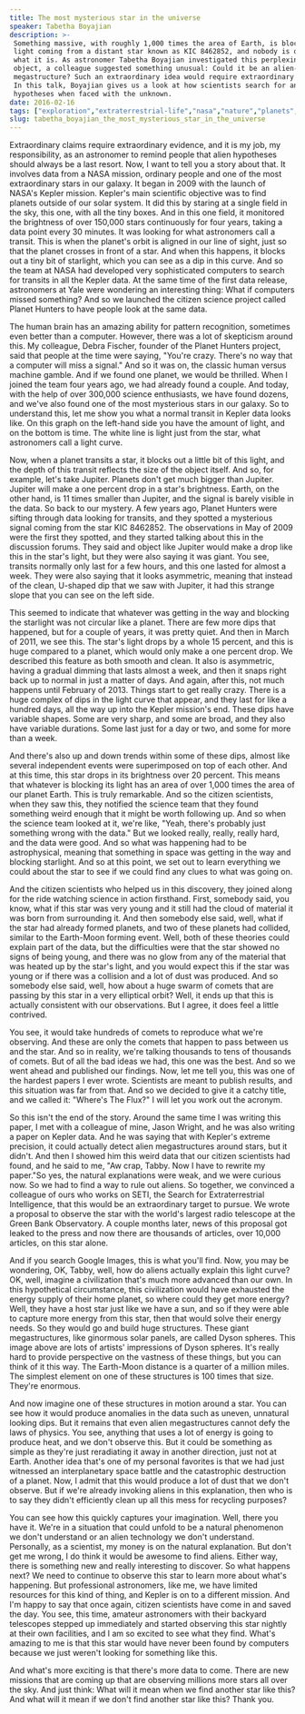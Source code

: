 ```yaml
---
title: The most mysterious star in the universe
speaker: Tabetha Boyajian
description: >-
 Something massive, with roughly 1,000 times the area of Earth, is blocking the
 light coming from a distant star known as KIC 8462852, and nobody is quite sure
 what it is. As astronomer Tabetha Boyajian investigated this perplexing celestial
 object, a colleague suggested something unusual: Could it be an alien-built
 megastructure? Such an extraordinary idea would require extraordinary evidence.
 In this talk, Boyajian gives us a look at how scientists search for and test
 hypotheses when faced with the unknown.
date: 2016-02-16
tags: ["exploration","extraterrestrial-life","nasa","nature","planets","astronomy","science","universe","technology","telescopes"]
slug: tabetha_boyajian_the_most_mysterious_star_in_the_universe
---
```


Extraordinary claims require extraordinary evidence, and it is my job, my responsibility,
as an astronomer to remind people that alien hypotheses should always be a last
resort. Now, I want to tell you a story about that. It involves data from a NASA mission,
ordinary people and one of the most extraordinary stars in our galaxy. It began in 2009
with the launch of NASA's Kepler mission. Kepler's main scientific objective was to find
planets outside of our solar system. It did this by staring at a single field in the sky,
this one, with all the tiny boxes. And in this one field, it monitored the brightness of
over 150,000 stars continuously for four years, taking a data point every 30 minutes. It
was looking for what astronomers call a transit. This is when the planet's orbit is
aligned in our line of sight, just so that the planet crosses in front of a star. And when
this happens, it blocks out a tiny bit of starlight, which you can see as a dip in this
curve. And so the team at NASA had developed very sophisticated computers to search for
transits in all the Kepler data. At the same time of the first data release, astronomers at
Yale were wondering an interesting thing: What if computers missed something? And so we
launched the citizen science project called Planet Hunters to have people look at the same
data.

The human brain has an amazing ability for pattern recognition, sometimes even better than
a computer. However, there was a lot of skepticism around this. My colleague, Debra
Fischer, founder of the Planet Hunters project, said that people at the time were saying,
"You're crazy. There's no way that a computer will miss a signal." And so it was on, the
classic human versus machine gamble. And if we found one planet, we would be thrilled.
When I joined the team four years ago, we had already found a couple. And today, with the
help of over 300,000 science enthusiasts, we have found dozens, and we've also found one
of the most mysterious stars in our galaxy. So to understand this, let me show you what a
normal transit in Kepler data looks like. On this graph on the left-hand side you have the
amount of light, and on the bottom is time. The white line is light just from the star,
what astronomers call a light curve.

Now, when a planet transits a star, it blocks out a little bit of this light, and the
depth of this transit reflects the size of the object itself. And so, for example, let's
take Jupiter. Planets don't get much bigger than Jupiter. Jupiter will make a one percent
drop in a star's brightness. Earth, on the other hand, is 11 times smaller than Jupiter,
and the signal is barely visible in the data. So back to our mystery. A few years ago,
Planet Hunters were sifting through data looking for transits, and they spotted a
mysterious signal coming from the star KIC 8462852. The observations in May of 2009 were
the first they spotted, and they started talking about this in the discussion forums. They
said and object like Jupiter would make a drop like this in the star's light, but they
were also saying it was giant. You see, transits normally only last for a few hours, and
this one lasted for almost a week. They were also saying that it looks asymmetric, meaning
that instead of the clean, U-shaped dip that we saw with Jupiter, it had this strange
slope that you can see on the left side.

This seemed to indicate that whatever was getting in the way and blocking the starlight
was not circular like a planet. There are few more dips that happened, but for a couple of
years, it was pretty quiet. And then in March of 2011, we see this. The star's light drops
by a whole 15 percent, and this is huge compared to a planet, which would only make a one
percent drop. We described this feature as both smooth and clean. It also is asymmetric,
having a gradual dimming that lasts almost a week, and then it snaps right back up to
normal in just a matter of days. And again, after this, not much happens until February of
2013. Things start to get really crazy. There is a huge complex of dips in the light curve
that appear, and they last for like a hundred days, all the way up into the Kepler
mission's end. These dips have variable shapes. Some are very sharp, and some are broad,
and they also have variable durations. Some last just for a day or two, and some for more
than a week.

And there's also up and down trends within some of these dips, almost like several
independent events were superimposed on top of each other. And at this time, this star
drops in its brightness over 20 percent. This means that whatever is blocking its light
has an area of over 1,000 times the area of our planet Earth. This is truly remarkable. And
so the citizen scientists, when they saw this, they notified the science team that they
found something weird enough that it might be worth following up. And so when the science
team looked at it, we're like, "Yeah, there's probably just something wrong with the
data." But we looked really, really, really hard, and the data were good. And so what was
happening had to be astrophysical, meaning that something in space was getting in the way
and blocking starlight. And so at this point, we set out to learn everything we could
about the star to see if we could find any clues to what was going on.

And the citizen scientists who helped us in this discovery, they joined along for the ride
watching science in action firsthand. First, somebody said, you know, what if this star was
very young and it still had the cloud of material it was born from surrounding it. And
then somebody else said, well, what if the star had already formed planets, and two of
these planets had collided, similar to the Earth-Moon forming event. Well, both of these
theories could explain part of the data, but the difficulties were that the star showed no
signs of being young, and there was no glow from any of the material that was heated up by
the star's light, and you would expect this if the star was young or if there was a
collision and a lot of dust was produced. And so somebody else said, well, how about a
huge swarm of comets that are passing by this star in a very elliptical orbit? Well, it
ends up that this is actually consistent with our observations. But I agree, it does feel
a little contrived.

You see, it would take hundreds of comets to reproduce what we're observing. And these are
only the comets that happen to pass between us and the star. And so in reality, we're
talking thousands to tens of thousands of comets. But of all the bad ideas we had, this
one was the best. And so we went ahead and published our findings. Now, let me tell you,
this was one of the hardest papers I ever wrote. Scientists are meant to publish results,
and this situation was far from that. And so we decided to give it a catchy title, and we
called it: "Where's The Flux?" I will let you work out the acronym.

So this isn't the end of the story. Around the same time I was writing this paper, I met
with a colleague of mine, Jason Wright, and he was also writing a paper on Kepler data.
And he was saying that with Kepler's extreme precision, it could actually detect alien
megastructures around stars, but it didn't. And then I showed him this weird data that our
citizen scientists had found, and he said to me, "Aw crap, Tabby. Now I have to rewrite my
paper."So yes, the natural explanations were weak, and we were curious now. So we had to
find a way to rule out aliens. So together, we convinced a colleague of ours who works on
SETI, the Search for Extraterrestrial Intelligence, that this would be an extraordinary
target to pursue. We wrote a proposal to observe the star with the world's largest radio
telescope at the Green Bank Observatory. A couple months later, news of this proposal got
leaked to the press and now there are thousands of articles, over 10,000 articles, on this
star alone.

And if you search Google Images, this is what you'll find. Now, you may be wondering, OK,
Tabby, well, how do aliens actually explain this light curve? OK, well, imagine a
civilization that's much more advanced than our own. In this hypothetical circumstance,
this civilization would have exhausted the energy supply of their home planet, so where
could they get more energy? Well, they have a host star just like we have a sun, and so if
they were able to capture more energy from this star, then that would solve their energy
needs. So they would go and build huge structures. These giant megastructures, like
ginormous solar panels, are called Dyson spheres. This image above are lots of artists'
impressions of Dyson spheres. It's really hard to provide perspective on the vastness of
these things, but you can think of it this way. The Earth-Moon distance is a quarter of a
million miles. The simplest element on one of these structures is 100 times that size.
They're enormous.

And now imagine one of these structures in motion around a star. You can see how it would
produce anomalies in the data such as uneven, unnatural looking dips. But it remains that
even alien megastructures cannot defy the laws of physics. You see, anything that uses a
lot of energy is going to produce heat, and we don't observe this. But it could be
something as simple as they're just reradiating it away in another direction, just not at
Earth. Another idea that's one of my personal favorites is that we had just witnessed an
interplanetary space battle and the catastrophic destruction of a planet. Now, I admit
that this would produce a lot of dust that we don't observe. But if we're already invoking
aliens in this explanation, then who is to say they didn't efficiently clean up all this
mess for recycling purposes?

You can see how this quickly captures your imagination. Well, there you have it. We're in a
situation that could unfold to be a natural phenomenon we don't understand or an alien
technology we don't understand. Personally, as a scientist, my money is on the natural
explanation. But don't get me wrong, I do think it would be awesome to find aliens. Either
way, there is something new and really interesting to discover. So what happens next? We
need to continue to observe this star to learn more about what's happening. But
professional astronomers, like me, we have limited resources for this kind of thing, and
Kepler is on to a different mission. And I'm happy to say that once again, citizen
scientists have come in and saved the day. You see, this time, amateur astronomers with
their backyard telescopes stepped up immediately and started observing this star nightly
at their own facilities, and I am so excited to see what they find. What's amazing to me is
that this star would have never been found by computers because we just weren't looking
for something like this.

And what's more exciting is that there's more data to come. There are new missions that
are coming up that are observing millions more stars all over the sky. And just think: What
will it mean when we find another star like this? And what will it mean if we don't find
another star like this? Thank you.

<!--
ad_duration=3.33
event="TED2016"
external_start_time=0
has_talk_citation=0
intro_duration=11.82
is_subtitle_required="False"
is_talk_featured="True"
language="en"
language_swap="False"
native_language="en"
number_of_related_talks=6
number_of_speakers=1
number_of_subtitled_videos=24
number_of_tags=10
number_of_talk_download_languages=25
number_of_talk_more_resources=1
number_of_talk_recommendations=0
number_of_talks_take_actions=1
post_ad_duration=0.83
published_timestamp="2016-04-07 15:03:12"
recording_date="2016-02-16"
speaker_description="Astronomer"
speaker_is_published=1
speaker_name="Tabetha Boyajian"
talk_name="The most mysterious star in the universe"
talks_tags=["exploration","extraterrestrial-life","nasa","nature","planets","astronomy","science","universe","technology","telescopes"]
url_audio="https://download.ted.com/talks/TabethaBoyajian_2016.mp3?apikey=acme-roadrunner"
url_photo_speaker="https://pe.tedcdn.com/images/ted/0e71f48e9fab0579be76db127b83c3fdcbe509a7_254x191.jpg"
url_photo_talk="https://s3.amazonaws.com/talkstar-photos/uploads/4850b500-e897-485b-983a-517f1e687cb1/TabethaBoyajian_2016-embed.jpg"
url_webpage="https://www.ted.com/talks/tabetha_boyajian_the_most_mysterious_star_in_the_universe"
video_type_name="TED Stage Talk"
-->